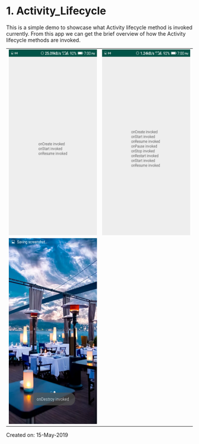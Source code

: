 # 1. Activity_Lifecycle

This is a simple demo to showcase what Activity lifecycle method is invoked currently. From this app we can get the brief overview of how the Activity lifecycle methods are invoked.

<table border="0" padding="10">
	<tr>
		<td><img src="https://github.com/Kashyap-Nirmal/Android_App/blob/main/Apps/Activity_Lifecycle/1.Snap_Activity_Lifecycle/Screenshot_2019-05-15-19-00-46.png" height="500" width="400"></td>
		<td><img src="https://github.com/Kashyap-Nirmal/Android_App/blob/main/Apps/Activity_Lifecycle/1.Snap_Activity_Lifecycle/Screenshot_2019-05-15-19-00-52.png" height="500" width="400"></td>
	</tr>
	<tr>
		<td><img src="https://github.com/Kashyap-Nirmal/Android_App/blob/main/Apps/Activity_Lifecycle/1.Snap_Activity_Lifecycle/Screenshot_2019-05-15-19-00-54.png" height="500" width="400"></td>
	</tr>
</table>

Created on: 15-May-2019
